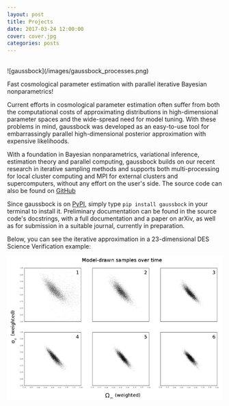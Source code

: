 ```yaml
---
layout: post
title: Projects
date: 2017-03-24 12:00:00
cover: cover.jpg
categories: posts
---
```


<br>
![gaussbock](/images/gaussbock_processes.png)

Fast cosmological parameter estimation with parallel iterative Bayesian nonparametrics!

Current efforts in cosmological parameter estimation often suffer from both the computational costs of approximating distributions in high-dimensional parameter spaces and the wide-spread need for model tuning. With these problems in mind, gaussbock was developed as an easy-to-use tool for embarrassingly parallel high-dimensional posterior approximation with expensive likelihoods.

With a foundation in Bayesian nonparametrics, variational inference, estimation theory and parallel computing, gaussbock builds on our recent research in iterative sampling methods and supports both multi-processing for local cluster computing and MPI for external clusters and supercomputers, without any effort on the user's side. The source code can also be found on [GitHub](https://github.com/moews/gaussbock)

Since gaussbock is on [PyPI](https://pypi.org/project/gaussbock/), simply type `pip install gaussbock` in your terminal to install it. Preliminary documentation can be found in the source code's docstrings, with a full documentation and a paper on arXiv, as well as for submission in a suitable journal, currently in preparation.

Below, you can see the iterative approximation in a 23-dimensional DES Science Verification example:

![gaussbock](/images/gaussbock_iterations.png)
